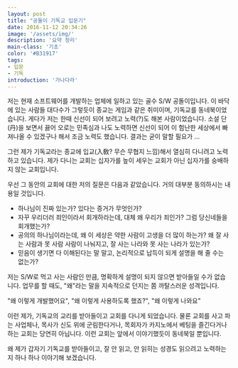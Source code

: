 ```yaml
---
layout: post
title: "공돌이 기독교 입문기"
date: 2016-11-12 20:34:26
image: '/assets/img/'
description: '요약 정리'
main-class: '기초'
color: '#B31917'
tags:
- 입문
- 기독
introduction: '가나다라'
---
```


저는 현재 소프트웨어를 개발하는 업체에 일하고 있는 골수 S/W 공돌이입니다. 이 바닥에 있는 사람들 대다수가 그렇듯이 종교는 게임과 같은 취미이며, 기독교를 동네북이었습니다.
게다가 저는 한때 신선이 되어 보려고 노력(?)도 해본 사람이었습니다. 소설 단(丹)을 보면서 끓어 오로는 민족심과 나도 노력하면 신선이 되어 이 험난한 세상에서 빠져나올 수 있겠구나 해서 조금 노력도 했습니다. 결과는 굳이 말할 필요가 ... 

그런 제가 기독교라는 종교에 입교(入敎? 무슨 무협지 느낌)해서 열심히 다니려고 노력하고 있습니다. 제가 다니는 교회는 십자가를 높이 세우는 교회가 아닌 십자가를 숭배하지 않는 교회입니다.

우선 그 동안의 교회에 대한 저의 질문은 다음과 같았습니다. 거의 대부분 동의하시는 내용일 것입니다.

* 하나님이 진짜 있는가? 있다는 증거가 무엇인가?
* 자꾸 우리더러 죄인이라서 회개하라는데, 대체 왜 우리가 죄인가? 그럼 당신네들을 회개했는가?
* 공의의 하나님이라는데, 왜 이 세상은 약한 사람이 고생을 더 많이 하는가? 왜 잘 사는 사람과 못 사람 사람이 나눠지고, 잘 사는 나라와 못 사는 나라가 있는가?
* 믿음이 생기면 다 이해된다는 말 말고, 논리적으로 납득이 되게 설명을 해 줄 수는 없는가?

저는 S/W로 먹고 사는 사람인 만큼, 명확하게 설명이 되지 않으면 받아들일 수가 없습니다. 업무를 할 때도,  "왜"라는 말을 지속적으로 던지는 쫌 까탈스러운 성격입니다.

"왜 이렇게 개발했어요", "왜 이렇게 사용하도록 했죠?", "왜 이렇게 나와요"

이런 제가, 기독교의 교리를 받아들이고 교회를 다니게 되었습니다. 물론 교회를 사고 파는 사업체나, 목사가 신도 위에 군림한다거나, 목회자가 카지노에서 베팅을 즐긴다거나 하는 교회는 당연히 아닙니다. 이런 교회는 앞에서 이야기했듯이 동네북일 뿐입니다.

왜 제가 갑자기 기독교를 받아들이고, 잘 안 읽고, 안 읽히는 성경도 읽으려고 노력하는지 하나 하나 이야기해 보겠습니다.
